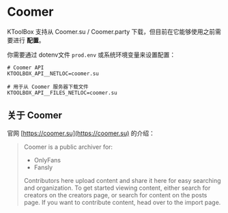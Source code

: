 # Coomer

KToolBox 支持从 Coomer.su / Coomer.party 下载，但目前在它能够使用之前需要进行 **配置**。

你需要通过 dotenv文件 `prod.env` 或系统环境变量来设置配置：
```dotenv
# Coomer API
KTOOLBOX_API__NETLOC=coomer.su

# 用于从 Coomer 服务器下载文件
KTOOLBOX_API__FILES_NETLOC=coomer.su
```

## 关于 Coomer

官网 [https://coomer.su](https://coomer.su) 的介绍：

> Coomer is a public archiver for:
> 
> - OnlyFans
> - Fansly
> 
> Contributors here upload content and share it here for easy searching and organization. To get started viewing content, either search for creators on the creators page, or search for content on the posts page. If you want to contribute content, head over to the import page.
